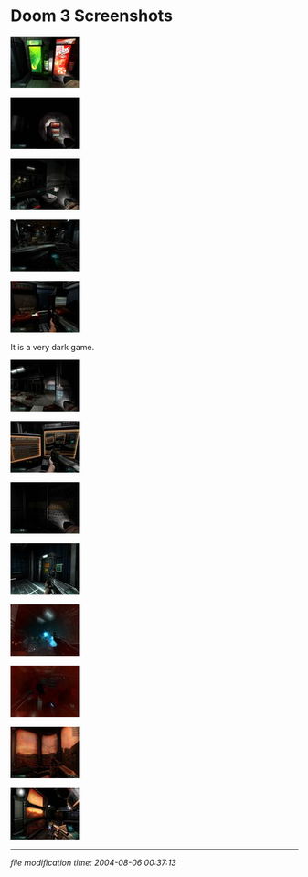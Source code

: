 Doom 3 Screenshots
==================

[![[Thumb]](/images/thumb/2004-08-04_shot00001.jpg)](/images/2004-08-04_shot00001.jpg)

[![[Thumb]](/images/thumb/2004-08-04_shot00003.jpg)](/images/2004-08-04_shot00003.jpg)

[![[Thumb]](/images/thumb/2004-08-04_shot00006.jpg)](/images/2004-08-04_shot00006.jpg)

[![[Thumb]](/images/thumb/2004-08-05_shot00011.jpg)](/images/2004-08-05_shot00011.jpg)

[![[Thumb]](/images/thumb/2004-08-05_shot00013.jpg)](/images/2004-08-05_shot00013.jpg)

It is a very dark game.

[![[Thumb]](/images/thumb/2004-08-05_shot00017.jpg)](/images/2004-08-05_shot00017.jpg)

[![[Thumb]](/images/thumb/2004-08-05_shot00018.jpg)](/images/2004-08-05_shot00018.jpg)

[![[Thumb]](/images/thumb/2004-08-05_shot00019.jpg)](/images/2004-08-05_shot00019.jpg)

[![[Thumb]](/images/thumb/2004-08-05_shot00020.jpg)](/images/2004-08-05_shot00020.jpg)

[![[Thumb]](/images/thumb/2004-08-05_shot00025.jpg)](/images/2004-08-05_shot00025.jpg)

[![[Thumb]](/images/thumb/2004-08-05_shot00026.jpg)](/images/2004-08-05_shot00026.jpg)

[![[Thumb]](/images/thumb/2004-08-05_shot00030.jpg)](/images/2004-08-05_shot00030.jpg)

[![[Thumb]](/images/thumb/2004-08-05_shot00032.jpg)](/images/2004-08-05_shot00032.jpg)

* * *

<div class="rightside"><em>file modification time: 2004-08-06 00:37:13</em></div>
